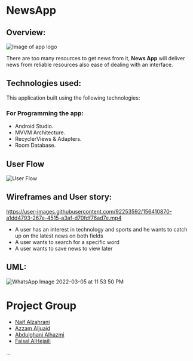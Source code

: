 # NewsApp

## Overview:
![Image of app logo](https://h.top4top.io/p_2252wa8ey1.png)

There are too many resources to get news from it, **News App** will deliver news from reliable resources also ease of dealing with an interface.


## Technologies used:
This application built using the following technologies:
### For Programming the app:
* Android Studio.
* MVVM Architecture.
* RecyclerViews & Adapters.
* Room Database.


## User Flow
![User Flow](https://h.top4top.io/p_22526hxmu1.jpeg)


## Wireframes and User story:

https://user-images.githubusercontent.com/92253592/156410870-a1dd4793-267e-4515-a3af-d70fdf76ad7e.mp4



- A user has an interest in technology and sports and he wants to catch up on the latest news on both fields
- A user wants to search for a specific word
- A user wants to save news to view later



## UML:

![WhatsApp Image 2022-03-05 at 11 53 50 PM](https://user-images.githubusercontent.com/92253592/156899817-5635f0dc-78db-4d1a-a314-d5202d3d52ba.jpeg)



# Project Group
- [Naif Alzahrani ](https://github.com/Nayf-S-ALzahrani)
- [Azzam Aljuaid](https://github.com/AzzamALjuaid)
- [Abdulghani Alhazmi](https://github.com/AbdulghaniAlhazmi)
- [Faisal AlHejaili ](https://github.com/FAISALT1000)




...
